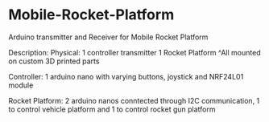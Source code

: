 # Mobile-Rocket-Platform
Arduino transmitter and Receiver for Mobile Rocket Platform


Description:
  Physical:
    1 controller transmitter
    1 Rocket Platform
    ^All mounted on custom 3D printed parts
    
Controller:
  1 arduino nano with varying buttons, joystick and NRF24L01 module
  
Rocket Platform:
  2 arduino nanos conntected through I2C communication, 1 to control vehicle platform and 1 to control rocket gun platform
  
